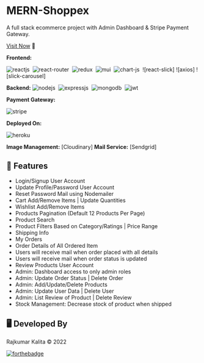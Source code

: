 # MERN-Shoppex
A full stack ecommerce project with Admin Dashboard & Stripe Payment Gateway.

[Visit Now](https://mern-shoppex.herokuapp.com/) 🚀

**Frontend:**

![reactjs](https://img.shields.io/badge/React-20232A?style=for-the-badge&logo=react&logoColor=61DAFB)&nbsp;
![react-router](https://img.shields.io/badge/React_Router-CA4245?style=for-the-badge&logo=react-router&logoColor=white)&nbsp;
![redux](https://img.shields.io/badge/Redux-593D88?style=for-the-badge&logo=redux&logoColor=white)&nbsp;
![mui](https://img.shields.io/badge/Material--UI-0081CB?style=for-the-badge&logo=material-ui&logoColor=white)&nbsp;
![chart-js](https://img.shields.io/badge/Chart.js-FF6384?style=for-the-badge&logo=chartdotjs&logoColor=white)&nbsp;
![react-slick]
![axios]
![slick-carousel]

**Backend:**
![nodejs](https://img.shields.io/badge/Node.js-43853D?style=for-the-badge&logo=node.js&logoColor=white)&nbsp;
![expressjs](https://img.shields.io/badge/Express.js-000000?style=for-the-badge&logo=express&logoColor=white)&nbsp;
![mongodb](https://img.shields.io/badge/MongoDB-4EA94B?style=for-the-badge&logo=mongodb&logoColor=white)&nbsp;
![jwt](	https://img.shields.io/badge/JWT-000000?style=for-the-badge&logo=JSON%20web%20tokens&logoColor=white)&nbsp;

**Payment Gateway:**

![stripe](https://img.shields.io/badge/Stripe-002970?style=for-the-badge&logo=stripe&logoColor=00BAF2)

**Deployed On:**

![heroku](https://img.shields.io/badge/Heroku-430098?style=for-the-badge&logo=heroku&logoColor=white)

**Image Management:** [Cloudinary]
**Mail Service:** [Sendgrid]
## 🚀 Features
- Login/Signup User Account
- Update Profile/Password User Account
- Reset Password Mail using Nodemailer
- Cart Add/Remove Items | Update Quantities
- Wishlist Add/Remove Items
- Products Pagination (Default 12 Products Per Page)
- Product Search
- Product Filters Based on Category/Ratings | Price Range
- Shipping Info
- My Orders
- Order Details of All Ordered Item
- Users will receive mail when order placed with all details
- Users will receive mail when order status is updated
- Review Products User Account
- Admin: Dashboard access to only admin roles
- Admin: Update Order Status | Delete Order
- Admin: Add/Update/Delete Products
- Admin: Update User Data | Delete User
- Admin: List Review of Product | Delete Review
- Stock Management: Decrease stock of product when shipped


## 🖥️ Developed By
Rajkumar Kalita © 2022


[![forthebadge](https://forthebadge.com/images/badges/built-with-love.svg)](https://forthebadge.com)